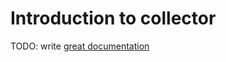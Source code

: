 # Introduction to collector

TODO: write [great documentation](http://jacobian.org/writing/great-documentation/what-to-write/)

